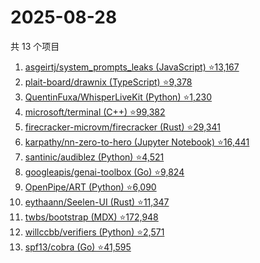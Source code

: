 # 2025-08-28

共 13 个项目

<!-- BEGIN GITHUB -->
<!-- 最后更新时间 2025-08-28 12:11:08 +0800 -->
1. [asgeirtj/system_prompts_leaks (JavaScript) ⭐13,167](https://github.com/asgeirtj/system_prompts_leaks)
1. [plait-board/drawnix (TypeScript) ⭐9,378](https://github.com/plait-board/drawnix)
1. [QuentinFuxa/WhisperLiveKit (Python) ⭐1,230](https://github.com/QuentinFuxa/WhisperLiveKit)
1. [microsoft/terminal (C++) ⭐99,382](https://github.com/microsoft/terminal)
1. [firecracker-microvm/firecracker (Rust) ⭐29,341](https://github.com/firecracker-microvm/firecracker)
1. [karpathy/nn-zero-to-hero (Jupyter Notebook) ⭐16,441](https://github.com/karpathy/nn-zero-to-hero)
1. [santinic/audiblez (Python) ⭐4,521](https://github.com/santinic/audiblez)
1. [googleapis/genai-toolbox (Go) ⭐9,824](https://github.com/googleapis/genai-toolbox)
1. [OpenPipe/ART (Python) ⭐6,090](https://github.com/OpenPipe/ART)
1. [eythaann/Seelen-UI (Rust) ⭐11,347](https://github.com/eythaann/Seelen-UI)
1. [twbs/bootstrap (MDX) ⭐172,948](https://github.com/twbs/bootstrap)
1. [willccbb/verifiers (Python) ⭐2,571](https://github.com/willccbb/verifiers)
1. [spf13/cobra (Go) ⭐41,595](https://github.com/spf13/cobra)
<!-- END GITHUB -->